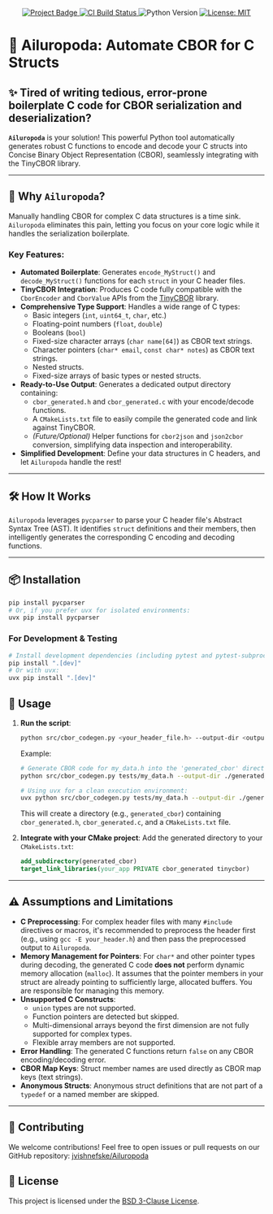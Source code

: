 <p align="center">
  <a href="https://github.com/jvishnefske/Ailuropoda">
    <img src="https://img.shields.io/badge/Project-Ailuropoda-blueviolet?style=for-the-badge&logo=github" alt="Project Badge">
  </a>
  <a href="https://github.com/jvishnefske/Ailuropoda/actions/workflows/ci.yml">
    <img src="https://img.shields.io/github/actions/workflow/status/jvishnefske/Ailuropoda/ci.yml?branch=main&style=for-the-badge&logo=githubactions&label=CI%20Build" alt="CI Build Status">
  </a>
  <img src="https://img.shields.io/badge/Python-3.8+-blue?style=for-the-badge&logo=python" alt="Python Version">
  <a href="https://github.com/jvishnefske/Ailuropoda/blob/main/LICENSE">
    <img src="https://img.shields.io/badge/License-MIT-yellow.svg?style=for-the-badge" alt="License: MIT">
  </a>
</p>

# 🐼 Ailuropoda: Automate CBOR for C Structs

## ✨ Tired of writing tedious, error-prone boilerplate C code for CBOR serialization and deserialization?

**`Ailuropoda`** is your solution! This powerful Python tool automatically generates robust C functions to encode and decode your C structs into Concise Binary Object Representation (CBOR), seamlessly integrating with the TinyCBOR library.

---

## 🚀 Why `Ailuropoda`?

Manually handling CBOR for complex C data structures is a time sink. `Ailuropoda` eliminates this pain, letting you focus on your core logic while it handles the serialization boilerplate.

### Key Features:

*   **Automated Boilerplate**: Generates `encode_MyStruct()` and `decode_MyStruct()` functions for each `struct` in your C header files.
*   **TinyCBOR Integration**: Produces C code fully compatible with the `CborEncoder` and `CborValue` APIs from the [TinyCBOR](https://github.com/intel/tinycbor) library.
*   **Comprehensive Type Support**: Handles a wide range of C types:
    *   Basic integers (`int`, `uint64_t`, `char`, etc.)
    *   Floating-point numbers (`float`, `double`)
    *   Booleans (`bool`)
    *   Fixed-size character arrays (`char name[64]`) as CBOR text strings.
    *   Character pointers (`char* email`, `const char* notes`) as CBOR text strings.
    *   Nested structs.
    *   Fixed-size arrays of basic types or nested structs.
*   **Ready-to-Use Output**: Generates a dedicated output directory containing:
    *   `cbor_generated.h` and `cbor_generated.c` with your encode/decode functions.
    *   A `CMakeLists.txt` file to easily compile the generated code and link against TinyCBOR.
    *   *(Future/Optional)* Helper functions for `cbor2json` and `json2cbor` conversion, simplifying data inspection and interoperability.
*   **Simplified Development**: Define your data structures in C headers, and let `Ailuropoda` handle the rest!
 
---

## 🛠️ How It Works

`Ailuropoda` leverages `pycparser` to parse your C header file's Abstract Syntax Tree (AST). It identifies `struct` definitions and their members, then intelligently generates the corresponding C encoding and decoding functions.

---

## 📦 Installation

```bash
pip install pycparser
# Or, if you prefer uvx for isolated environments:
uvx pip install pycparser
```

### For Development & Testing

```bash
# Install development dependencies (including pytest and pytest-subprocess)
pip install ".[dev]"
# Or with uvx:
uvx pip install ".[dev]"
```

## 🚀 Usage

1.  **Run the script**:
    ```bash
    python src/cbor_codegen.py <your_header_file.h> --output-dir <output_directory> [--generate-json-helpers]
    ```
    Example:
    ```bash
    # Generate CBOR code for my_data.h into the 'generated_cbor' directory
    python src/cbor_codegen.py tests/my_data.h --output-dir ./generated_cbor

    # Using uvx for a clean execution environment:
    uvx python src/cbor_codegen.py tests/my_data.h --output-dir ./generated_cbor
    ```

    This will create a directory (e.g., `generated_cbor`) containing `cbor_generated.h`, `cbor_generated.c`, and a `CMakeLists.txt` file.

2.  **Integrate with your CMake project**:
    Add the generated directory to your `CMakeLists.txt`:
    ```cmake
    add_subdirectory(generated_cbor)
    target_link_libraries(your_app PRIVATE cbor_generated tinycbor)
    ```

---

## ⚠️ Assumptions and Limitations

*   **C Preprocessing**: For complex header files with many `#include` directives or macros, it's recommended to preprocess the header first (e.g., using `gcc -E your_header.h`) and then pass the preprocessed output to `Ailuropoda`.
*   **Memory Management for Pointers**: For `char*` and other pointer types during decoding, the generated C code **does not** perform dynamic memory allocation (`malloc`). It assumes that the pointer members in your struct are already pointing to sufficiently large, allocated buffers. You are responsible for managing this memory.
*   **Unsupported C Constructs**:
    *   `union` types are not supported.
    *   Function pointers are detected but skipped.
    *   Multi-dimensional arrays beyond the first dimension are not fully supported for complex types.
    *   Flexible array members are not supported.
*   **Error Handling**: The generated C functions return `false` on any CBOR encoding/decoding error.
*   **CBOR Map Keys**: Struct member names are used directly as CBOR map keys (text strings).
*   **Anonymous Structs**: Anonymous struct definitions that are not part of a `typedef` or a named member are skipped.

---

## 🤝 Contributing

We welcome contributions! Feel free to open issues or pull requests on our GitHub repository: [jvishnefske/Ailuropoda](https://github.com/jvishnefske/Ailuropoda)

## 📄 License

This project is licensed under the [BSD 3-Clause License](LICENSE).
